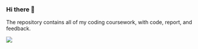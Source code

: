 ### Hi there 👋
The repository contains all of my coding coursework, with code, report, and feedback.


[![](https://stats.justsong.cn/api/leetcode?username=hopikoo&cn=true&theme=dark)](https://leetcode-cn.com/u/hopikoo/)

<!--
**JZ76/JZ76** is a ✨ _special_ ✨ repository because its `README.md` (this file) appears on your GitHub profile.

Here are some ideas to get you started:

- 🔭 I’m currently working on ...
- 🌱 I’m currently learning ...
- 👯 I’m looking to collaborate on ...
- 🤔 I’m looking for help with ...
- 💬 Ask me about ...
- 📫 How to reach me: ...
- 😄 Pronouns: ...
- ⚡ Fun fact: ...
-->
